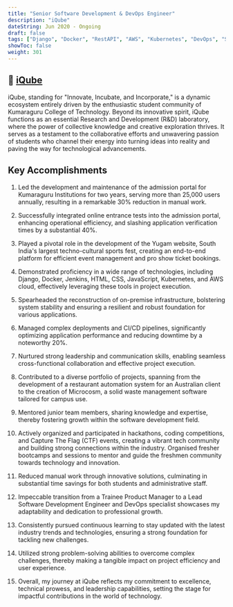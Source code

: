 ```yaml
---
title: "Senior Software Development & DevOps Engineer"
description: "iQube"
dateString: Jun 2020 - Ongoing
draft: false
tags: ["Django", "Docker", "RestAPI", "AWS", "Kubernetes", "DevOps", "Software Development", "Innovation"]
showToc: false
weight: 301
--- 
```

## 🔗 [iQube](https://iqubekct.ac.in)


iQube, standing for "Innovate, Incubate, and Incorporate," is a dynamic ecosystem entirely driven by the enthusiastic student community of Kumaraguru College of Technology. Beyond its innovative spirit, iQube functions as an essential Research and Development (R&D) laboratory, where the power of collective knowledge and creative exploration thrives. It serves as a testament to the collaborative efforts and unwavering passion of students who channel their energy into turning ideas into reality and paving the way for technological advancements.

## Key Accomplishments

1. Led the development and maintenance of the admission portal for Kumaraguru Institutions for two years, serving more than 25,000 users annually, resulting in a remarkable 30% reduction in manual work.

2. Successfully integrated online entrance tests into the admission portal, enhancing operational efficiency, and slashing application verification times by a substantial 40%.

3. Played a pivotal role in the development of the Yugam website, South India's largest techno-cultural sports fest, creating an end-to-end platform for efficient event management and pro show ticket bookings.

4. Demonstrated proficiency in a wide range of technologies, including Django, Docker, Jenkins, HTML, CSS, JavaScript, Kubernetes, and AWS cloud, effectively leveraging these tools in project execution.

5. Spearheaded the reconstruction of on-premise infrastructure, bolstering system stability and ensuring a resilient and robust foundation for various applications.

6. Managed complex deployments and CI/CD pipelines, significantly optimizing application performance and reducing downtime by a noteworthy 20%.

7. Nurtured strong leadership and communication skills, enabling seamless cross-functional collaboration and effective project execution.

8. Contributed to a diverse portfolio of projects, spanning from the development of a restaurant automation system for an Australian client to the creation of Microcosm, a solid waste management software tailored for campus use.

9. Mentored junior team members, sharing knowledge and expertise, thereby fostering growth within the software development field.

10. Actively organized and participated in hackathons, coding competitions, and Capture The Flag (CTF) events, creating a vibrant tech community and building strong connections within the industry. Organised fresher bootcamps and sessions to mentor and guide the freshmen community towards technology and innovation.

11. Reduced manual work through innovative solutions, culminating in substantial time savings for both students and administrative staff.

12. Impeccable transition from a Trainee Product Manager to a Lead Software Development Engineer and DevOps specialist showcases my adaptability and dedication to professional growth.

13. Consistently pursued continuous learning to stay updated with the latest industry trends and technologies, ensuring a strong foundation for tackling new challenges.

14. Utilized strong problem-solving abilities to overcome complex challenges, thereby making a tangible impact on project efficiency and user experience.

15. Overall, my journey at iQube reflects my commitment to excellence, technical prowess, and leadership capabilities, setting the stage for impactful contributions in the world of technology.
